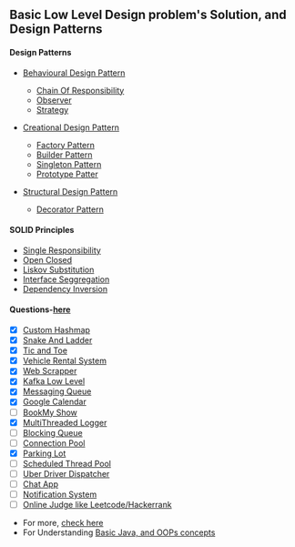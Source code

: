 ## Basic Low Level Design problem's Solution, and Design Patterns

#### Design Patterns
- [Behavioural Design Pattern](./Behavioral_Desing_pattern)
  - [Chain Of Responsibility](./Behavioral_Desing_pattern/ChainOfResponsibility)
  - [Observer](./Behavioral_Desing_pattern/Observer)
  - [Strategy](./Behavioral_Desing_pattern/Strategy)
  
- [Creational Design Pattern](./creational_Desing_pattern)
    - [Factory Pattern](./creational_Desing_pattern/factory)
    - [Builder Pattern](./creational_Desing_pattern/Builder)
    - [Singleton Pattern](./creational_Desing_pattern/Singleton)
    - [Prototype Patter](./creational_Desing_pattern/Prototype)

- [Structural Design Pattern](./Structural_Desing_pattern)
    - [Decorator Pattern](./Structural_Desing_pattern/Decorator)

#### SOLID Principles
- [Single Responsibility](./SOLID_PRINCIPALS/Single_Responsibility)
- [Open Closed](./SOLID_PRINCIPALS/Open_Closed)
- [Liskov Substitution](./SOLID_PRINCIPALS/Liskov_Substitution)
- [Interface Seggregation](./SOLID_PRINCIPALS/Interface_Seggregation)
- [Dependency Inversion](./SOLID_PRINCIPALS/Dependency_Inversion)


#### Questions-[here](./Questions)
-[x] [Custom Hashmap](./Questions/CustomHashmap)
-[x] [Snake And Ladder](./Questions/SnakeAndLadder)
-[x] [Tic and Toe](./Questions/TicTaeToe)
-[x] [Vehicle Rental System](./Questions/VehicleRentalSystem)
-[x] [Web Scrapper](./Questions/WebScrapper)
-[x] [Kafka Low Level](./Questions/Kafka)
-[x] [Messaging Queue](./Questions/MessageQueue)
-[x] [Google Calendar](./Questions/Google_Calendar)
-[ ] [BookMy Show](./Questions/BookMy_Show)
-[x] [MultiThreaded Logger](./Questions/MultiThreadedLogger)
-[ ] [Blocking Queue](./Questions/BlockingQueue)
-[ ] [Connection Pool](./Questions/ConnectionPool)
-[x] [Parking Lot](./Questions/ParkingLot)
-[ ] [Scheduled Thread Pool](./Questions/Scheduled_ThreadPool)
-[ ] [Uber Driver Dispatcher](./Questions/Uber_Driver_Dispatcher)
-[ ] [Chat App](./Questions/Chat_App)
-[ ] [Notification System](./Questions/Notification_System)
-[ ] [Online Judge like Leetcode/Hackerrank](./Questions/Online_Judge)

* For more, [check here](https://github.com/prasadgujar/low-level-design-primer/blob/master/README.md)
* For Understanding [Basic Java, and OOPs concepts](https://github.com/code123-tech/Basics_Java_With_OOP_Concepts) 


